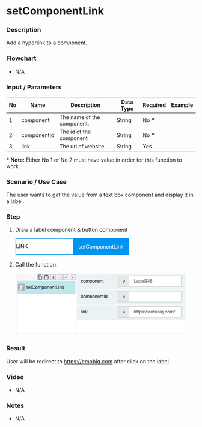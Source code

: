 # setComponentLink

### Description

Add a hyperlink to a component. 

### Flowchart

- N/A

### Input / Parameters

| No | Name | Description | Data Type | Required | Example |
| ------ | ------ | ------ |------ | ------ | ------ |
| 1 | component | The name of the component. | String | No __*__ | 
| 2 | componentId | The id of the component | String | No __*__ |
| 3 | link | The url of website | String | Yes |

__\* Note:__ Either No 1 or No 2 must have value in order for this function to work.

### Scenario / Use Case

The user wants to get the value from a text box component and display it in a label.

### Step

1. Draw a label component & button component

    ![](setComponentLink1.png?raw=true)
    
2. Call the function.

    ![](setComponentLink2.png?raw=true)

### Result

User will be redirect to https://emobiq.com after click on the label.

### Video
- N/A
<!--[![Video](http://i.imgur.com/Ot5DWAW.png)](https://youtu.be/StTqXEQ2l-Y?t=35s)-->

### Notes
- N/A